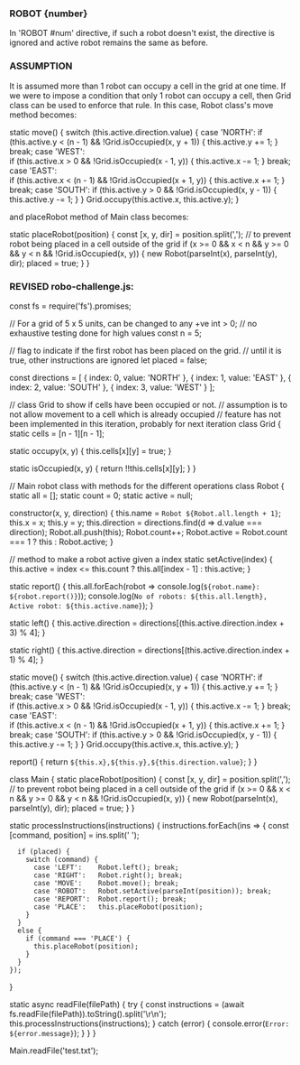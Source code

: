 ### ROBOT {number}

In 'ROBOT #num' directive, if such a robot doesn't exist, the directive is ignored and active robot remains the same as before.

### ASSUMPTION
It is assumed more than 1 robot can occupy a cell in the grid at one time. If we were to impose a condition that only 1 robot
can occupy a cell, then Grid class can be used to enforce that rule. In this case, Robot class's move method becomes:

  static move() {
    switch (this.active.direction.value) {
      case 'NORTH': 
        if (this.active.y < (n - 1) && !Grid.isOccupied(x, y + 1)) {
          this.active.y +=  1;
        }
        break;
      case 'WEST':  
        if (this.active.x > 0 && !Grid.isOccupied(x - 1, y)) {
          this.active.x -=  1;
        }
        break;
      case 'EAST':  
        if (this.active.x < (n - 1) && !Grid.isOccupied(x + 1, y)) {
          this.active.x +=  1;
        }
        break;
      case 'SOUTH': 
        if (this.active.y > 0 && !Grid.isOccupied(x, y - 1)) {
          this.active.y -=  1;
        }
    }
    Grid.occupy(this.active.x, this.active.y);
  }

and placeRobot method of Main class becomes:

  static placeRobot(position) {
    const [x, y, dir] = position.split(',');
    // to prevent robot being placed in a cell outside of the grid
    if (x >= 0 && x < n && y >= 0 && y < n && !Grid.isOccupied(x, y)) {
      new Robot(parseInt(x), parseInt(y), dir);
      placed = true;
    }
  }

### REVISED robo-challenge.js:
const fs = require('fs').promises;

// For a grid of 5 x 5 units, can be changed to any +ve int > 0; 
// no exhaustive testing done for high values
const n = 5;

// flag to indicate if the first robot has been placed on the grid.
// until it is true, other instructions are ignored
let placed = false;

const directions = [
  { index: 0, value: 'NORTH' },
  { index: 1, value: 'EAST' },
  { index: 2, value: 'SOUTH' },
  { index: 3, value: 'WEST' }
];


// class Grid to show if cells have been occupied or not. 
// assumption is to not allow movement to a cell which is already occupied
// feature has not been implemented in this iteration, probably for next iteration
class Grid {
  static cells = [n - 1][n - 1];

  static occupy(x, y) {
    this.cells[x][y] = true;
  }

  static isOccupied(x, y) {
    return !!this.cells[x][y];
  }
}

// Main robot class with methods for the different operations
class Robot {
  static all = [];
  static count = 0;
  static active = null;

  constructor(x, y, direction) {
    this.name = `Robot ${Robot.all.length + 1}`;
    this.x = x;
    this.y = y;
    this.direction = directions.find(d => d.value === direction);
    Robot.all.push(this);
    Robot.count++;
    Robot.active = Robot.count === 1 ? this : Robot.active;
  }

  // method to make a robot active given a index
  static setActive(index) {
    this.active = index <= this.count ? this.all[index - 1] : this.active;
  }

  static report() {
    this.all.forEach(robot => console.log(`${robot.name}: ${robot.report()}`));
    console.log(`No of robots: ${this.all.length}, Active robot: ${this.active.name}`);
  }

  static left() {
    this.active.direction = directions[(this.active.direction.index + 3) % 4];
  }

  static right() {
    this.active.direction = directions[(this.active.direction.index + 1) % 4];
  }

  static move() {
    switch (this.active.direction.value) {
      case 'NORTH': 
        if (this.active.y < (n - 1) && !Grid.isOccupied(x, y + 1)) {
          this.active.y +=  1;
        }
        break;
      case 'WEST':  
        if (this.active.x > 0 && !Grid.isOccupied(x - 1, y)) {
          this.active.x -=  1;
        }
        break;
      case 'EAST':  
        if (this.active.x < (n - 1) && !Grid.isOccupied(x + 1, y)) {
          this.active.x +=  1;
        }
        break;
      case 'SOUTH': 
        if (this.active.y > 0 && !Grid.isOccupied(x, y - 1)) {
          this.active.y -=  1;
        }
    }
    Grid.occupy(this.active.x, this.active.y);
  }

  report() {
    return `${this.x},${this.y},${this.direction.value}`;
  }
}

class Main {
  static placeRobot(position) {
    const [x, y, dir] = position.split(',');
    // to prevent robot being placed in a cell outside of the grid
    if (x >= 0 && x < n && y >= 0 && y < n && !Grid.isOccupied(x, y)) {
      new Robot(parseInt(x), parseInt(y), dir);
      placed = true;
    }
  }

  static processInstructions(instructions) {
    instructions.forEach(ins => {
      const [command, position] = ins.split(' ');

      if (placed) {
        switch (command) {
          case 'LEFT':    Robot.left(); break;
          case 'RIGHT':   Robot.right(); break;
          case 'MOVE':    Robot.move(); break;
          case 'ROBOT':   Robot.setActive(parseInt(position)); break;
          case 'REPORT':  Robot.report(); break;
          case 'PLACE':   this.placeRobot(position);
        }
      }
      else {
        if (command === 'PLACE') {
          this.placeRobot(position);
        } 
      }
    });
  }

  static async readFile(filePath) {
    try {
      const instructions = (await fs.readFile(filePath)).toString().split('\r\n');
      this.processInstructions(instructions);
    } catch (error) {
      console.error(`Error: ${error.message}`);
    }
  }
}

Main.readFile('test.txt');